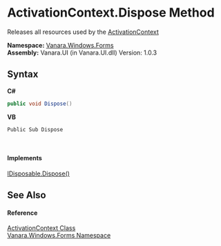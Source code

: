 # ActivationContext.Dispose Method 
 

Releases all resources used by the <a href="784f8933-e406-a945-ea30-c365bdd91dd9">ActivationContext</a>

**Namespace:**&nbsp;<a href="c580cf52-4028-70db-28d0-f9b1abc03861">Vanara.Windows.Forms</a><br />**Assembly:**&nbsp;Vanara.UI (in Vanara.UI.dll) Version: 1.0.3

## Syntax

**C#**<br />
``` C#
public void Dispose()
```

**VB**<br />
``` VB
Public Sub Dispose
```

<br />

#### Implements
<a href="http://msdn2.microsoft.com/en-us/library/es4s3w1d" target="_blank">IDisposable.Dispose()</a><br />

## See Also


#### Reference
<a href="784f8933-e406-a945-ea30-c365bdd91dd9">ActivationContext Class</a><br /><a href="c580cf52-4028-70db-28d0-f9b1abc03861">Vanara.Windows.Forms Namespace</a><br />